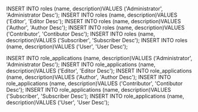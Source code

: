 INSERT INTO roles (name, description)VALUES ('Administrator', 'Administrator Desc');
INSERT INTO roles (name, description)VALUES ('Editor', 'Editor Desc');
INSERT INTO roles (name, description)VALUES ('Author', 'Author Desc');
INSERT INTO roles (name, description)VALUES ('Contributor', 'Contibutor Desc');
INSERT INTO roles (name, description)VALUES ('Subscriber', 'Subscriber Desc');
INSERT INTO roles (name, description)VALUES ('User', 'User Desc');


INSERT INTO role_applications  (name, description)VALUES ('Administrator', 'Administrator Desc');
INSERT INTO role_applications (name, description)VALUES ('Editor', 'Editor Desc');
INSERT INTO role_applications (name, description)VALUES ('Author', 'Author Desc');
INSERT INTO role_applications (name, description)VALUES ('Contributor', 'Contibutor Desc');
INSERT INTO role_applications (name, description)VALUES ('Subscriber', 'Subscriber Desc');
INSERT INTO role_applications (name, description)VALUES ('User', 'User Desc');

